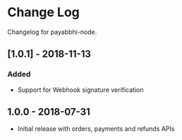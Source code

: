 # Change Log

Changelog for payabbhi-node.

## [1.0.1] - 2018-11-13
### Added
- Support for Webhook signature verification

## 1.0.0 - 2018-07-31
* Initial release with orders, payments and refunds APIs
